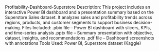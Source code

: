 Profitability-Dashboard-Superstore
Description:
This project includes an interactive Power BI dashboard and a presentation summary based on the Superstore Sales dataset. It analyzes sales and profitability trends across regions, products, and customer segments to support business decision-making.
Files Included:
   .pbix file – Power BI dashboard with slicers, KPIs, and time-series analysis
   .pptx file – Summary presentation with objective, dataset, insights, and recommendations
   .pdf file – Dashboard screenshots with annotations
Tools Used: Power BI, Superstore dataset (Kaggle)

